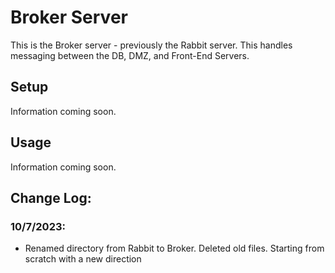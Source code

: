 # Broker Server

This is the Broker server - previously the Rabbit server. This handles messaging between the DB, DMZ, and Front-End Servers.

## Setup

Information coming soon.


## Usage

Information coming soon.


## Change Log:

### 10/7/2023:
- Renamed directory from Rabbit to Broker. Deleted old files. Starting from scratch with a new direction